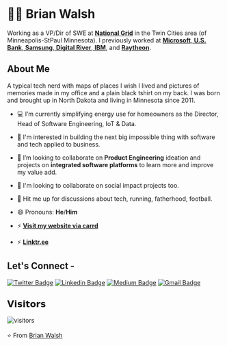 # :man_technologist: Brian Walsh

Working as a VP/Dir of SWE at <a href="https://www.NationalGrid.com/"> <b>National Grid</b></a> in the Twin Cities area (of Minneapolis-StPaul Minnesota). I  previously worked at <a href="https://www.microsoft.com/"> <b>Microsoft</b></a>,<a href="https://www.usbank.com/"> <b>U.S. Bank</b></a>,<a href="https://www.samsung.com/"> <b>Samsung</b></a>,<a href="https://www.digitalriver.com/"> <b>Digital River</b></a>,<a href="https://www.IBM.com/"> <b>IBM</b></a>, and <a href="https://http://www.Raytheon.com/"> <b>Raytheon</b></a>.

## About Me

A typical tech nerd with maps of places I wish I lived and pictures of memories made in my office and a plain black tshirt on my back. I was born and brought up in North Dakota and living in Minnesota since 2011.

- 💻 I’m currently simplifying energy use for homeowners as the Director, Head of Software Engineering, IoT & Data.

- 🌱 I'm interested in building the next big impossible thing with software and tech applied to business. 

- 🔭 I’m looking to collaborate on **Product Engineering** ideation and projects on **integrated software platforms** to learn more and improve my value add.

- 👯 I'm looking to collaborate on social impact projects too.

- 💬 Hit me up for discussions about tech, running, fatherhood, football.

- 😄 Pronouns: **He**/**Him**

- ⚡ <a href="https://brianwalsh.carrd.co"> <b>Visit my website via carrd</b></a> 

- ⚡ <a href="https://linktre.ee/bwalsh"> <b>Linktr.ee</b></a>

## Let's Connect -

[![Twitter Badge](https://img.shields.io/badge/-@brijwalsh-1ca0f1?style=flat-square&labelColor=1ca0f1&logo=twitter&logoColor=white&link=https://twitter.com/brijwalsh)](https://twitter.com/brijwalsh) 
[![Linkedin Badge](https://img.shields.io/badge/-brijwalsh-blue?style=flat-square&logo=Linkedin&logoColor=white&link=https://www.linkedin.com/in/brwalsh/)](https://www.linkedin.com/in/brwalsh)
[![Medium Badge](https://img.shields.io/badge/-@brijwalsh-03a57a?style=flat-square&labelColor=000000&logo=Medium&link=https://medium.com/@brijwalsh)](https://medium.com/@brijwalsh)
[![Gmail Badge](https://img.shields.io/badge/-walshbrianj@gmail.com-c14438?style=flat-square&logo=Gmail&logoColor=white&link=mailto:walshbrianj@gmail.com)](mailto:walshbrianj@gmail.com)

## 𝗩𝗶𝘀𝗶𝘁𝗼𝗿𝘀

![visitors](https://visitor-badge.glitch.me/badge?page_id=brijwalsh.brijwalsh)
<br><br>
⭐ From [Brian Walsh](https://github.com/brijwalsh)

<!--
**brijwalsh/brijwalsh** is a ✨ _special_ ✨ repository because its `README.md` (this file) appears on your GitHub profile.

Here are some ideas to get you started:

- 🔭 I’m currently working on ...
- 🌱 I’m currently learning ...
- 👯 I’m looking to collaborate on ...
- 🤔 I’m looking for help with ...
- 💬 Ask me about ...
- 📫 How to reach me: ...
- 😄 Pronouns: ...
- ⚡ Fun fact: ...
-->
